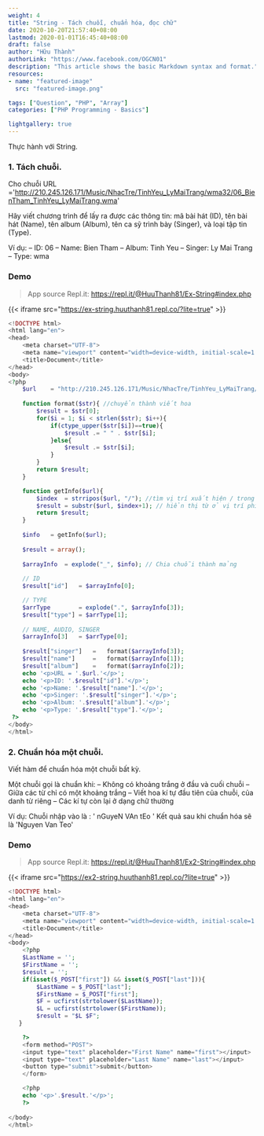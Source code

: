 ```yaml
---
weight: 4
title: "String - Tách chuỗi, chuẩn hóa, đọc chữ"
date: 2020-10-20T21:57:40+08:00
lastmod: 2020-01-01T16:45:40+08:00
draft: false
author: "Hữu Thành"
authorLink: "https://www.facebook.com/OGCN01"
description: "This article shows the basic Markdown syntax and format."
resources:
- name: "featured-image"
  src: "featured-image.png"

tags: ["Question", "PHP", "Array"]
categories: ["PHP Programming - Basics"]

lightgallery: true
---
```


Thực hành với String.

<!--more-->

### 1. Tách chuỗi.
Cho chuỗi URL ='http://210.245.126.171/Music/NhacTre/TinhYeu_LyMaiTrang/wma32/06_BienTham_TinhYeu_LyMaiTrang.wma'


Hãy viết chương trình để lấy ra được các thông tin: mã bài hát (ID), tên bài hát (Name), tên album
(Album), tên ca sỹ trình bày (Singer), và loại tập tin (Type).


Ví dụ:
– ID: 06
– Name: Bien Tham
– Album: Tinh Yeu
– Singer: Ly Mai Trang
– Type: wma


### Demo
>App source Repl.it: https://repl.it/@HuuThanh81/Ex-String#index.php


{{< iframe src="https://ex-string.huuthanh81.repl.co/?lite=true" >}}



```php
<!DOCTYPE html>
<html lang="en">
<head>
    <meta charset="UTF-8">
    <meta name="viewport" content="width=device-width, initial-scale=1.0">
    <title>Document</title>
</head>
<body>
<?php
	$url 	= "http://210.245.126.171/Music/NhacTre/TinhYeu_LyMaiTrang/wma32/06_BienTham_TinhYeu_LyMaiTrang.wma";
	
	function format($str){ //chuyển thành viết hoa
		$result = $str[0];
		for($i = 1; $i < strlen($str); $i++){
			if(ctype_upper($str[$i])==true){
				$result .= " " . $str[$i];
			}else{
				$result .= $str[$i];
			}
		}
		return $result;
	}

	function getInfo($url){ 
		$index 	= strripos($url, "/"); //tìm vị trí xuất hiện / trong chuỗi
		$result = substr($url, $index+1); // hiển thị từ ở vị trí phía sau lần xuất hiện dấu /
		return $result;
	}
	
	$info 	= getInfo($url);
	
	$result = array();
	
	$arrayInfo	= explode("_", $info); // Chia chuỗi thành mảng
	
	// ID
	$result["id"]	= $arrayInfo[0];

	// TYPE
	$arrType		= explode(".", $arrayInfo[3]);
	$result["type"]	= $arrType[1];
	
	// NAME, AUDIO, SINGER
	$arrayInfo[3]	= $arrType[0];
	
	$result["singer"]	=	format($arrayInfo[3]);
	$result["name"]		=	format($arrayInfo[1]);
	$result["album"]	=	format($arrayInfo[2]);
	echo '<p>URL = '.$url.'</p>';
    echo '<p>ID: '.$result["id"].'</p>';
    echo '<p>Name: '.$result["name"].'</p>';
    echo '<p>Singer: '.$result["singer"].'</p>';
    echo '<p>Album: '.$result["album"].'</p>';
    echo '<p>Type: '.$result["type"].'</p>';
 ?>   
</body>
</html>
```


### 2. Chuẩn hóa một chuỗi.
Viết hàm để chuẩn hóa một chuỗi bất kỳ.


Một chuỗi gọi là chuẩn khi:
– Không có khoảng trắng ở đầu và cuối chuỗi
– Giữa các từ chỉ có một khoảng trắng
– Viết hoa kí tự đầu tiên của chuỗi, của danh từ riêng
– Các kí tự còn lại ở dạng chữ thường


Ví dụ:
Chuỗi nhập vào là : ' nGuyeN VAn tEo '
Kết quả sau khi chuẩn hóa sẽ là 'Nguyen Van Teo'


### Demo
>App source Repl.it: https://repl.it/@HuuThanh81/Ex2-String#index.php


{{< iframe src="https://ex2-string.huuthanh81.repl.co/?lite=true" >}}


```php
<!DOCTYPE html>
<html lang="en">
<head>
    <meta charset="UTF-8">
    <meta name="viewport" content="width=device-width, initial-scale=1.0">
    <title>Document</title>
</head>
<body>
    <?php
    $LastName = '';
    $FirstName = '';
    $result = '';
    if(isset($_POST["first"]) && isset($_POST["last"])){
        $LastName = $_POST["last"];
        $FirstName = $_POST["first"];
        $F = ucfirst(strtolower($LastName));
        $L = ucfirst(strtolower($FirstName));
        $result = "$L $F";
   }

    ?>
    <form method="POST">
    <input type="text" placeholder="First Name" name="first"></input>
    <input type="text" placeholder="Last Name" name="last"></input>
    <button type="submit">submit</button>
    </form>

    <?php
    echo '<p>'.$result.'</p>';
    ?>
    
</body>
</html>
```
